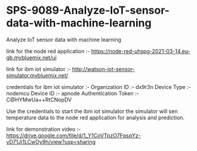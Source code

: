 # SPS-9089-Analyze-IoT-sensor-data-with-machine-learning
Analyze IoT sensor data with machine learning

link for the node red application :-
https://node-red-uhspg-2021-03-14.eu-gb.mybluemix.net/ui

link for ibm iot simulator :-
http://watson-iot-sensor-simulator.mybluemix.net/

credentials for ibm iot simulator :-
Organization ID :- dx9r3n
Device Type :- nodemcu
Device ID :- apnode
Authentication Token :- C@HYMwUa++RtCNopDV

Use the credentials to start the ibm iot simulator
the simulator will sen temperature data to the node red application for analysis and prediction.

link for demonstration video :- 
https://drive.google.com/file/d/1_Y1CoVTpzO7FqsqYz-yD71Jj1LCwOy9h/view?usp=sharing
